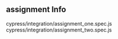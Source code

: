## assignment Info

cypress/integration/assignment_one.spec.js
cypress/integration/assignment_two.spec.js
